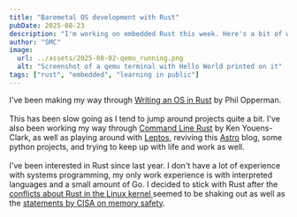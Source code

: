 ```yaml
---
title: "Baremetal OS development with Rust"
pubDate: 2025-08-23
description: "I'm working on embedded Rust this week. Here's a bit of what I've gotten working so far, up through implementing the println! macro in an unsafe environment."
author: "SMC"
image:
  url: ../assets/2025-08-02-qemu_running.png
  alt: "Screenshot of a qemu terminal with Hello World printed on it"
tags: ["rust", "embedded", "learning in public"]
---
```

I've been making my way through [Writing an OS in Rust](https://os.phil-opp.com) by Phil Opperman.   
<br/>
This has been slow going as I tend to jump around projects quite a bit. I've also been working my way through
<a href="https://www.oreilly.com/library/view/command-line-rust/9781098109424/" class="text-secondary">Command Line Rust</a>
by Ken Youens-Clark, as well as playing around with <a href="https://book.leptos.dev/" class="text-secondary">Leptos</a>,
reviving this  <a href="https://astro.build/" class="text-secondary">Astro</a> blog, some python projects, and trying to keep up with life and work as well. 
<br/>
<br/>
I've been interested in Rust since last year. I don't have a lot of experience with systems programming, my only work experience is with interpreted languages and a small amount of Go.
I decided to stick with Rust after the <a href="https://arstechnica.com/gadgets/2025/02/linux-leaders-pave-a-path-for-rust-in-kernel-while-supporting-c-veterans/" class="text-secondary">conflicts about Rust in the Linux kernel </a>
seemed to be shaking out as well as the <a href="https://www.cisa.gov/news-events/news/urgent-need-memory-safety-software-products" class="text-secondary">statements by CISA on memory safety</a>.





